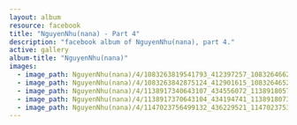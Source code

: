 ```yaml
---
layout: album
resource: facebook
title: "NguyenNhu(nana) - Part 4"
description: "facebook album of NguyenNhu(nana), part 4."
active: gallery
album-title: "NguyenNhu(nana)"
images:
  - image_path: NguyenNhu(nana)/4/1083263819541793_412397257_1083264662875042_3741984520941870140_n.jpg
  - image_path: NguyenNhu(nana)/4/1083263842875124_412901615_1083264652875043_2648676900472486916_n.jpg
  - image_path: NguyenNhu(nana)/4/1138917340643107_434556072_1138918057309702_6264220359680739329_n.jpg
  - image_path: NguyenNhu(nana)/4/1138917370643104_434194741_1138918073976367_4569456167651282674_n.jpg
  - image_path: NguyenNhu(nana)/4/1147023756499132_436229521_1147023753165799_1867654510425742140_n.jpg
---
```


